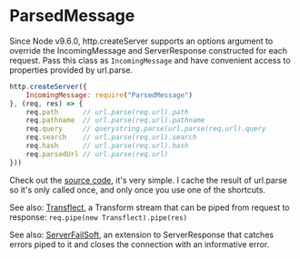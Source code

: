 # ParsedMessage

Since Node v9.6.0, http.createServer supports an options argument to override the IncomingMessage and ServerResponse constructed for each request. Pass this class as `IncomingMessage` and have convenient access to properties provided by url.parse.

```js
http.createServer({
    IncomingMessage: require("ParsedMessage")
}, (req, res) => {
    req.path      // url.parse(req.url).path
    req.pathname  // url.parse(req.url).pathname
    req.query     // querystring.parse(url.parse(req.url).query
    req.search    // url.parse(req.url).search
    req.hash      // url.parse(req.url).hash
    req.parsedUrl // url.parse(req.url)
}))
```
Check out the [source code](/jazzyjackson/ParsedMessage/blob/master/ParsedMessage.js), it's very simple. I cache the result of url.parse so it's only called once, and only once you use one of the shortcuts.

See also: [Transflect](/mixint/Transflect), a Transform stream that can be piped from request to response: `req.pipe(new Transflect).pipe(res)`

See also: [ServerFailSoft](/jazzyjackson/ServerFailSoft), an extension to ServerResponse that catches errors piped to it and closes the connection with an informative error.
